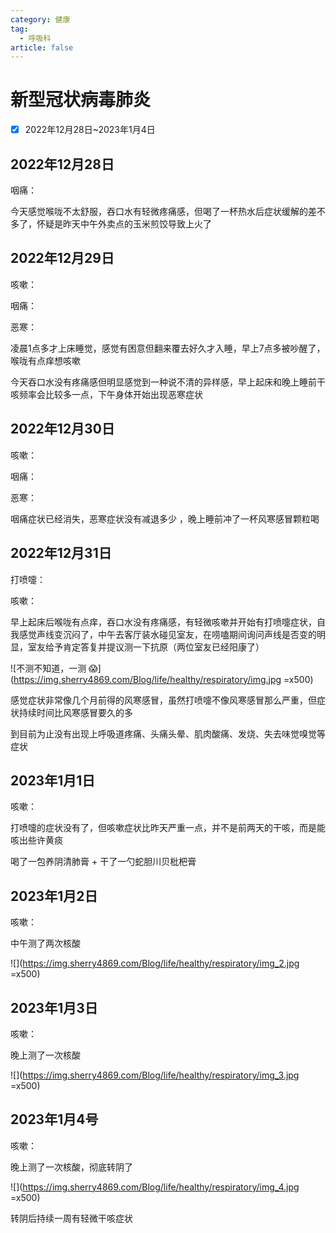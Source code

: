 ```yaml
---
category: 健康
tag:
  - 呼吸科
article: false
---
```


# 新型冠状病毒肺炎

- [x] 2022年12月28日~2023年1月4日

## 2022年12月28日

<div><p>咽痛：<el-rate model-value="2" disabled /></p></div>

今天感觉喉咙不太舒服，吞口水有轻微疼痛感，但喝了一杯热水后症状缓解的差不多了，怀疑是昨天中午外卖点的玉米煎饺导致上火了

## 2022年12月29日

<div><p>咳嗽：<el-rate model-value="2.5" disabled /></p></div>

<div><p>咽痛：<el-rate model-value="2" disabled /></p></div>

<div><p>恶寒：<el-rate model-value="3" disabled /></p></div>

凌晨1点多才上床睡觉，感觉有困意但翻来覆去好久才入睡，早上7点多被吵醒了，喉咙有点痒想咳嗽

今天吞口水没有疼痛感但明显感觉到一种说不清的异样感，早上起床和晚上睡前干咳频率会比较多一点，下午身体开始出现恶寒症状

## 2022年12月30日

<div><p>咳嗽：<el-rate model-value="2" disabled /></p></div>

<div><p>咽痛：<el-rate model-value="1" disabled /></p></div>

<div><p>恶寒：<el-rate model-value="3" disabled /></p></div>

咽痛症状已经消失，恶寒症状没有减退多少 ，晚上睡前冲了一杯风寒感冒颗粒喝

## 2022年12月31日

<div><p>打喷嚏：<el-rate model-value="2" disabled /></p></div>

<div><p>咳嗽：<el-rate model-value="1" disabled /></p></div>

早上起床后喉咙有点痒，吞口水没有疼痛感，有轻微咳嗽并开始有打喷嚏症状，自我感觉声线变沉闷了，中午去客厅装水碰见室友，在唠嗑期间询问声线是否变的明显，室友给予肯定答复并提议测一下抗原（两位室友已经阳康了）

![不测不知道，一测 :scream:](https://img.sherry4869.com/Blog/life/healthy/respiratory/img.jpg =x500)

感觉症状非常像几个月前得的风寒感冒，虽然打喷嚏不像风寒感冒那么严重，但症状持续时间比风寒感冒要久的多

到目前为止没有出现上呼吸道疼痛、头痛头晕、肌肉酸痛、发烧、失去味觉嗅觉等症状

## 2023年1月1日

<div><p>咳嗽：<el-rate model-value="3" disabled /></p></div>

打喷嚏的症状没有了，但咳嗽症状比昨天严重一点，并不是前两天的干咳，而是能咳出些许黄痰

喝了一包养阴清肺膏 + 干了一勺蛇胆川贝枇杷膏

## 2023年1月2日

<div><p>咳嗽：<el-rate model-value="2" disabled /></p></div>

中午测了两次核酸

![](https://img.sherry4869.com/Blog/life/healthy/respiratory/img_2.jpg =x500)

## 2023年1月3日

<div><p>咳嗽：<el-rate model-value="2" disabled /></p></div>

晚上测了一次核酸

![](https://img.sherry4869.com/Blog/life/healthy/respiratory/img_3.jpg =x500)

## 2023年1月4号

<div><p>咳嗽：<el-rate model-value="0.5" disabled /></p></div>

晚上测了一次核酸，彻底转阴了

![](https://img.sherry4869.com/Blog/life/healthy/respiratory/img_4.jpg =x500)

转阴后持续一周有轻微干咳症状